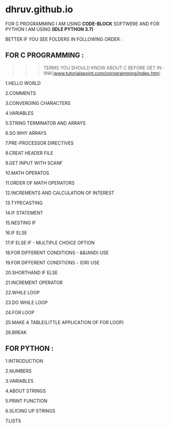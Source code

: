 # dhruv.github.io

FOR C PROGRAMMING I AM USING **CODE-BLOCK** SOFTWERE AND FOR PYTHON I AM USING **(IDLE PYTHON 3.7)** 

BETTER IF YOU SEE FOLDERS IN FOLLOWING ORDER :

FOR C PROGRAMMING :
---
 >>> TERMS YOU SHOULD KNOW ABOUT C BEFORE GET IN - lINK(www.tutorialspoint.com/cprogramming/index.htm)

1.HELLO WORLD

2.COMMENTS

3.CONVERGING CHARACTERS

4.VARIABLES

5.STRING TERMINATOR AND ARRAYS 

6.SO WHY ARRAYS

7.PRE-PROCESSOR DIRECTIVES

8.CREAT HEADER FILE

9.GET INPUT WITH SCANF

10.MATH OPERATOS

11.ORDER OF MATH OPERATORS

12.INCREMENTS AND CALCULATION OF INTEREST

13.TYPECASTING

14.IF STATEMENT

15.NESTING IF

16.IF ELSE

17.IF ELSE IF - MULTIPLE CHOICE OPTION

18.FOR DIFFERENT CONDITIONS -  &&(AND) USE

19.FOR DIFFERENT CONDITIONS - (OR) USE

20.SHORTHAND IF ELSE

21.INCREMENT OPERATOR

22.WHILE LOOP

23.DO WHILE LOOP

24.FOR LOOP

25.MAKE A TABLE(LITTLE APPLICATION OF FOR LOOP)

26.BREAK

FOR PYTHON :
---
1.INTRODUCTION

2.NUMBERS

3.VARIABLES

4.ABOUT STRINGS

5.PRINT FUNCTION

6.SLICING UP STRINGS

7.LISTS
